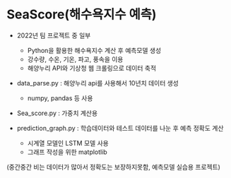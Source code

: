 # SeaScore(해수욕지수 예측)
- 2022년 팀 프로젝트 중 일부
  - Python을 활용한 해수욕지수 계산 후 예측모델 생성
  - 강수량, 수온, 기온, 파고, 풍속을 이용
  - 해양누리 API와 기상청 웹 크롤링으로 데이터 축적

- data_parse.py : 해양누리 api를 사용해서 10년치 데이터 생성
  - numpy, pandas 등 사용
 
- Sea_score.py : 가중치 계산용

- prediction_graph.py : 학습데이터와 테스트 데이터를 나눈 후 예측 정확도 계산 
  - 시계열 모델인 LSTM 모델 사용
  - 그래프 작성을 위한 matplotlib

(중간중간 비는 데이터가 많아서 정확도는 보장하지못함, 예측모델 실습용 프로젝트)
